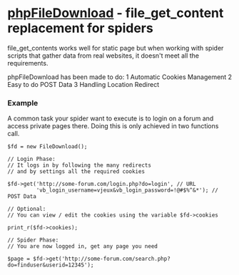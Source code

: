 [phpFileDownload](http://blog.vjeux.com/) - file_get_content replacement for spiders
================================

file_get_contents works well for static page but when working with spider scripts that gather data from real websites, it doesn't meet all the requirements.

phpFileDownload has been made to do:
	1 Automatic Cookies Management
	2 Easy to do POST Data
	3 Handling Location Redirect

### Example

A common task your spider want to execute is to login on a forum and access private pages there. Doing this is only achieved in two functions call.

	$fd = new FileDownload();

	// Login Phase: 
	// It logs in by following the many redirects 
	// and by settings all the required cookies

	$fd->get('http://some-forum.com/login.php?do=login', // URL
			 'vb_login_username=vjeux&vb_login_password=!@#$%^&*'); // POST Data

	// Optional:
	// You can view / edit the cookies using the variable $fd->cookies

	print_r($fd->cookies);

	// Spider Phase:
	// You are now logged in, get any page you need

	$page = $fd->get('http://some-forum.com/search.php?do=finduser&userid=12345');
